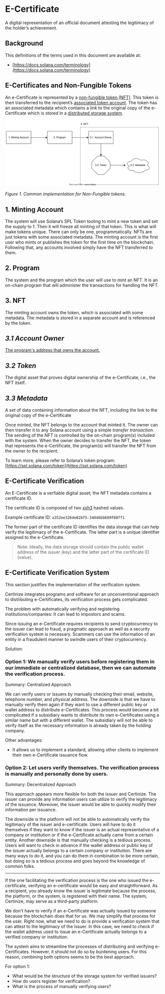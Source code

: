 # E-Certificate

A digital representation of an official document attesting the legitimacy of the holder’s achievement.

## Background

This definitions of the terms used in this document are available at:

- [https://docs.solana.com/terminology](https://docs.solana.com/terminology)

## E-Certificates and Non-Fungible Tokens

An e-Certificate is represented by a [non-fungible token (NFT)](https://en.wikipedia.org/wiki/Non-fungible_token). This token is then transferred to the recipient’s [associated token account](https://spl.solana.com/associated-token-account). The token has an associated metadata which contains a link to the original copy of the e-Certificate which is stored in a [distributed storage system](https://docs.metaplex.com/guides/storage-overview).

![figure-1](figure-1.svg)

*Figure 1. Common implementation for Non-Fungible tokens.*

## 1. Minting Account

The system will use Solana’s SPL Token tooling to mint a new token and set the supply to 1. Then it will freeze all minting of that token. This is what will make tokens unique. There can only be one, programmatically. NFTs are just tokens with some associated metadata. The minting account is the first user who mints or publishes the token for the first time on the blockchain. Following that, any accounts involved simply have the NFT transferred to them.

## 2. Program

The system and the program which the user will use to mint an NFT. It is an on-chain program that will
administer the transactions for handling the NFT.

## 3. NFT

The minting account owns the token, which is associated with some metadata. The metadata is stored
in a separate account and is referenced by the token.

## *3.1 Account Owner*

[The program's address that owns the account.](https://docs.solana.com/terminology#account-owner)

## *3.2 Token*

The digital asset that proves digital ownership of the e-Certificate, i.e., the NFT itself.

## *3.3 Metadata*

A set of data containing information about the NFT, including the link to the original copy of the e-Certificate

Once minted, the NFT belongs to the account that minted it. The owner can then transfer it to any Solana account using a simple *transfer transaction*. The sending of the NFT is controlled by the on-chain program(s) included with the system. When the owner decides to transfer the NFT, the token that represents the e-Certificate, the program(s) will transfer the NFT from the owner to the recipient.

To learn more, please refer to Solana’s token program: [https://spl.solana.com/token](https://spl.solana.com/token)

## E-Certificate Verification

An E-Certificate is a verfiable digital asset; the NFT metadata contains a certificate ID.

The certificate ID is composed of two [xxh3](http://cyan4973.github.io/xxHash/) hashed values.

Example certificate ID: `a352ee326de02bf5-34046bb609f00ff1`

The former part of the certificate ID identifies the data storage that can help verify the legitimacy of the e-Certificate. The latter part is a unique identifier assigned to the e-Certificate.

> Note: Ideally, the data storage should contain the public wallet address of the issuer (key) and the latter part of the certificate ID (value).

## E-Certificate Verification System

This section justifies the implementation of the verification system.

Certinize integrates programs and software for an unconventional approach to distributing e-Certificates, its verification process gets complicated.

The problem with automatically verifying and registering institutions/companies: It can lead to impostors and scams.

Since issuing an e-Certificate requires recipients to send cryptocurrency to the issuer can lead to fraud, a pragmatic approach as well as a security verification system is necessary. Scammers can use the information of an entity in a fraudulent manner to swindle users of their cryptocurrency. 

Solution:

### Option 1: We manually verify users before registering them in our immediate or centralized database, then we can automate the verification process.

Summary: Centralized Approach

We can verify users or issuers by manually checking their email, website, telephone number, and physical address. The downside is that we have to manually verify them again if they want to use a different public key or wallet address to distribute e-Certificates. This process would become a bit complicated if a subsidiary wants to distribute its own e-Certificates using a similar name but with a different wallet. The subsidiary will not be able to verify itself as the necessary information is already taken by the holding company.

Other advantages:

- It allows us to implement a standard, allowing other clients to implement their own e-Certificate issuance flow.

### Option 2: Let users verify themselves. The verification process is manually and personally done by users.

Summary: Decentralized Approach

This approach appears more flexible for both the issuer and Certinize. The issuer can provide any information users can utilize to verify the legitimacy of the issuance. Moreover, the issuer would be able to quickly modify their information per issuance.

The downside is the platform will not be able to automatically verify the legitimacy of the issuer and e-certificate. Users will have to do it themselves if they want to know if the issuer is an actual representative of a company or institution or if the e-Certificate actually came from a certain entity. Another downside is that manually checking is a tedious process. Users will want to check in advance if the wallet address or public key of the issuer actually belongs to a certain company or institution. There are many ways to do it, and you can do them in combination to be more certain, but doing so is a tedious process and goes beyond the knowledge of common folks.

---

If the one facilitating the verification process is the one who issued the e-certificate, verifying an e-certificate would be easy and straightforward. As a recipient, you already know the issuer is legitimate because the process, the platform, or the system, is registered with their name. The system, Certinize, may serve as a third-party platform.

We don't have to verify if an e-Certificate was actually issued by someone because the blockchain does that for us. We may simplify that process for the user. Right now, what we need to do is provide a verification system that can attest to the legitimacy of the issuer. In this case, we need to check if the wallet address used to issue an e-Certificate actually belongs to a verified company or institution.

The system aims to streamline the processes of distributing and verifying e-Certificates. However, it should not do so by burdening users. For this reason, combining both options seems to be the best approach.

For option 1:
- What would be the structure of the storage system for verified issuers?
- How do users register for verification?
- What is the process of manually verifying users?

